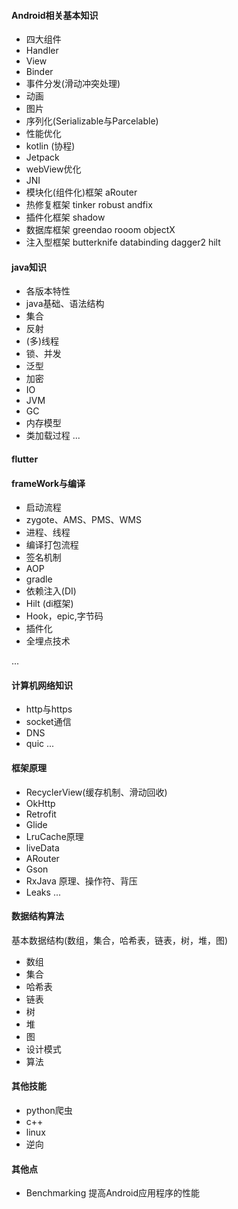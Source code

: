 #### Android相关基本知识

* 四大组件 [](android/四大组件.md)
* Handler [](android/Handler.md)
* View  [](android/View.md)
* Binder [](android/binder.md)
* 事件分发(滑动冲突处理) [](android/事件分发.md)
* 动画 [](android/动画.md)
* 图片
* 序列化(Serializable与Parcelable) [](android/序列化.md)
* 性能优化  [](android/性能优化.md)
* kotlin (协程) [](kotlin/Kotlin基础.md)
* Jetpack  [](jetpack/)
* webView优化
* JNI   
* 模块化(组件化)框架 aRouter
* 热修复框架 tinker robust andfix
* 插件化框架 shadow
* 数据库框架 greendao rooom objectX
* 注入型框架 butterknife databinding dagger2 hilt

#### java知识

* 各版本特性
* java基础、语法结构 [](java/java基础.md)
* 集合 [](data_structure/集合.md)
* 反射 [](java/反射.md)
* (多)线程 [](java/线程.md)
* 锁、并发 [](java/并发(锁).md)
* 泛型 [](java/泛型.md)
* 加密
* IO
* JVM [](java/jvm.md)
* GC [](java/jvm.md)
* 内存模型 [](java/jvm.md)
* 类加载过程 [](java/jvm.md)
  ...

#### flutter



#### frameWork与编译

* 启动流程 [](framework/启动流程.md)
* zygote、AMS、PMS、WMS [](framework/启动流程.md)
* 进程、线程 [](framework/进程线程.md)
* 编译打包流程 [](base_build/编译打包流程.md)
* 签名机制 [](base_build/签名机制.md)
* AOP [](base_build/构建技术之AOP.md)
* gradle [](base_build/Gradle.md)
* 依赖注入(DI)
* Hilt (di框架)
* Hook，epic,字节码
* 插件化
* 全埋点技术

...

#### 计算机网络知识

* http与https [](http/net.md)
* socket通信
* DNS [](http/DNS.md)
* quic [](http/QUIC.md)
  ...


#### 框架原理

* RecyclerView(缓存机制、滑动回收)[](third_frame/recyclerview.md)
* OkHttp [](third_frame/OkHttp3.md)
* Retrofit
* Glide [](third_frame/glide.md)
* LruCache原理 [](third_frame/LruCache.md)
* liveData  [](third_frame/livedata.md)
* ARouter
* Gson
* RxJava 原理、操作符、背压
* Leaks [](third_frame/LeakCanary.md)
  ...

  
#### 数据结构算法
基本数据结构(数组，集合，哈希表，链表，树，堆，图)

* 数组 
* 集合 [](data_structure/集合.md)
* 哈希表 [](data_structure/HashMap.md)
* 链表
* 树
* 堆
* 图
* 设计模式
* 算法

#### 其他技能

* python爬虫
* c++
* linux
* 逆向

#### 其他点
* Benchmarking 提高Android应用程序的性能
